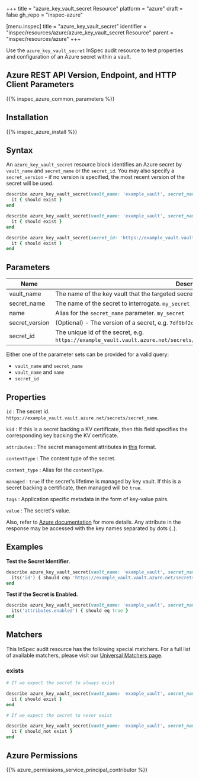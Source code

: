 +++
title = "azure_key_vault_secret Resource"
platform = "azure"
draft = false
gh_repo = "inspec-azure"

[menu.inspec]
title = "azure_key_vault_secret"
identifier = "inspec/resources/azure/azure_key_vault_secret Resource"
parent = "inspec/resources/azure"
+++

Use the `azure_key_vault_secret` InSpec audit resource to test properties and configuration of an Azure secret within a vault.

## Azure REST API Version, Endpoint, and HTTP Client Parameters

{{% inspec_azure_common_parameters %}}

## Installation

{{% inspec_azure_install %}}

## Syntax

An `azure_key_vault_secret` resource block identifies an Azure secret by `vault_name` and `secret_name` or the `secret_id`.
You may also specify a `secret_version` - if no version is specified, the most recent version of the secret will be used.
```ruby
describe azure_key_vault_secret(vault_name: 'example_vault', secret_name: 'example_secret') do
  it { should exist }
end
```
```ruby
describe azure_key_vault_secret(vault_name: 'example_vault', secret_name: 'example_secret', secret_version: '78deebed173b48e48f55abf87ed4cf71') do
  it { should exist }
end
```
```ruby
describe azure_key_vault_secret(secret_id: 'https://example_vault.vault.azure.net/secrets/secret_name/7df9bf2c3b4347bab213ebe233f0e350') do
  it { should exist }
end
```

## Parameters

| Name                           | Description                                                                       |
|--------------------------------|-----------------------------------------------------------------------------------|
| vault_name                     | The name of the key vault that the targeted secret resides in. `my_vault`         |
| secret_name                    | The name of the secret to interrogate. `my_secret`                                |
| name                           | Alias for the `secret_name` parameter. `my_secret`                                |
| secret_version                 | (Optional) - The version of a secret, e.g. `7df9bf2c3b4347bab213ebe233f0e350`.    |
| secret_id                      | The unique id of the secret, e.g. `https://example_vault.vault.azure.net/secrets/secret_name/7df9bf2c3b4347bab213ebe233f0e350`. |

Either one of the parameter sets can be provided for a valid query:
- `vault_name` and `secret_name`
- `vault_name` and `name`
- `secret_id`

## Properties

`id`
: The secret id. `https://example_vault.vault.azure.net/secrets/secret_name`.

`kid`
: If this is a secret backing a KV certificate, then this field specifies the corresponding key backing the KV certificate.

`attributes`
: The secret management attributes in [this](https://docs.microsoft.com/en-us/rest/api/keyvault/getsecret/getsecret#secretattributes) format.

`contentType`
: The content type of the secret.

`content_type`
: Alias for the `contentType`.

`managed`
: `true` if the secret's lifetime is managed by key vault. If this is a secret backing a certificate, then managed will be `true`.

`tags`
: Application specific metadata in the form of key-value pairs.

`value`
: The secret's value.

Also, refer to [Azure documentation](https://docs.microsoft.com/en-us/rest/api/keyvault/getsecret/getsecret#secretbundle) for more details. 
Any attribute in the response may be accessed with the key names separated by dots (`.`).

## Examples

**Test the Secret Identifier.**

```ruby
describe azure_key_vault_secret(vault_name: 'example_vault', secret_name: 'example_secret') do
  its('id') { should cmp 'https://example_vault.vault.azure.net/secrets/example_secret' }
end
```
**Test if the Secret is Enabled.**

```ruby
describe azure_key_vault_secret(vault_name: 'example_vault', secret_name: 'example_secret') do
  its('attributes.enabled') { should eq true }
end
```

## Matchers

This InSpec audit resource has the following special matchers. For a full list of available matchers, please visit our [Universal Matchers page](https://docs.chef.io/inspec/matchers/).

### exists

```ruby
# If we expect the secret to always exist

describe azure_key_vault_secret(vault_name: 'example_vault', secret_name: 'example_secret') do
  it { should exist }
end

# If we expect the secret to never exist

describe azure_key_vault_secret(vault_name: 'example_vault', secret_name: 'example_secret') do
  it { should_not exist }
end
```

## Azure Permissions

{{% azure_permissions_service_principal_contributor %}}
